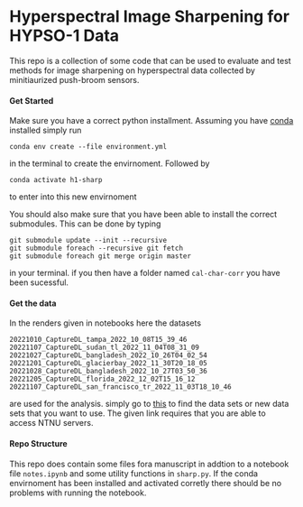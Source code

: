 # Hyperspectral Image Sharpening for HYPSO-1 Data
This repo is a collection of some code that can be used to evaluate and test methods for image sharpening on hyperspectral data collected by minitiaurized push-broom sensors.

#### Get Started
Make sure you have a correct python installment. Assuming you have [conda](https://docs.conda.io/en/latest/) installed simply run
```
conda env create --file environment.yml
```
in the terminal to create the envirnoment. Followed by
```
conda activate h1-sharp
```
to enter into this new envirnoment

You should also make sure that you have been able to install the correct submodules. This can be done by typing
```
git submodule update --init --recursive
git submodule foreach --recursive git fetch
git submodule foreach git merge origin master
```

in your terminal. if you then have a folder named `cal-char-corr` you have been sucessful.

#### Get the data
In the renders given in notebooks here the datasets 
```
20221010_CaptureDL_tampa_2022_10_08T15_39_46
20221107_CaptureDL_sudan_tl_2022_11_04T08_31_09
20221027_CaptureDL_bangladesh_2022_10_26T04_02_54
20221201_CaptureDL_glacierbay_2022_11_30T20_18_05
20221028_CaptureDL_bangladesh_2022_10_27T03_50_36
20221205_CaptureDL_florida_2022_12_02T15_16_12
20221107_CaptureDL_san_francisco_tr_2022_11_03T18_10_46
```
are used for the analysis. simply go to [this](https://studntnu.sharepoint.com/:f:/s/o365_HYPSO-project/EgMocI3tNOhFoOmmnHpaydsB7qR5AzeaYjTua7sn5VRn-w?e=ycyZoo) to find the data sets or new data sets that you want to use. The given link requires that you are able to access NTNU servers.

#### Repo Structure
This repo does contain some files fora manuscript in addtion to a notebook file `notes.ipynb` and some utility functions in `sharp.py`. If the conda envirnoment has been installed and activated corretly there should be no problems with running the notebook.